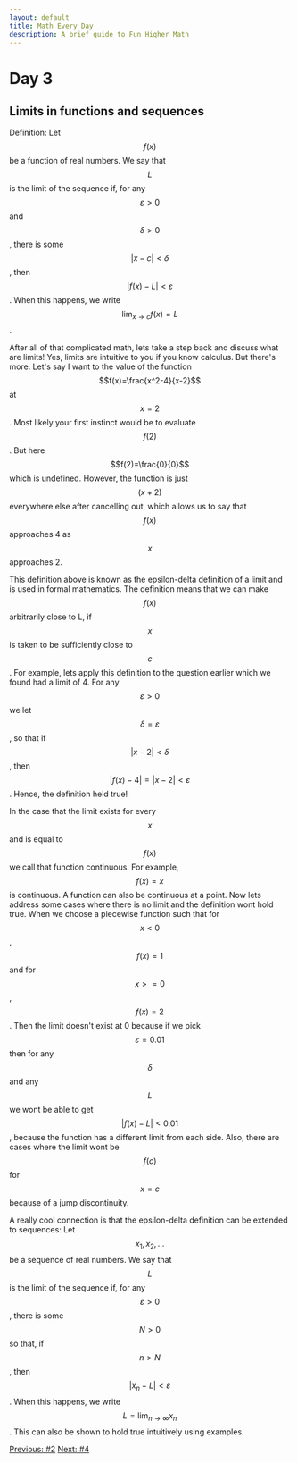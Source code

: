 ```yaml
---
layout: default
title: Math Every Day
description: A brief guide to Fun Higher Math
---
```

# Day 3

## Limits in functions and sequences

Definition: Let $$f(x)$$ be a function of real numbers. We say that $$L$$ is the limit of the sequence if, for any $$\varepsilon > 0$$ and $$\delta>0$$, there is some $$\lvert x - c\rvert < \delta$$, then $$\lvert f(x) - L\rvert < \varepsilon$$. When this happens, we write $$\lim_{x \to c} f(x)=L$$. 

After all of that complicated math, lets take a step back and discuss what are limits! Yes, limits are intuitive to you if you know calculus. But there's more. Let's say I want to the value of the function $$f(x)=\frac{x^2-4}{x-2}$$ at $$x=2$$. Most likely your first instinct would be to evaluate $$f(2)$$. But here $$f(2)=\frac{0}{0}$$ which is undefined. However, the function is just $$(x+2)$$ everywhere else after cancelling out, which allows us to say that $$f(x)$$ approaches 4 as $$x$$ approaches 2.

This definition above is known as the epsilon-delta definition of a limit and is used in formal mathematics. The definition means that we can make $$f(x)$$ arbitrarily close to L, if $$x$$ is taken to be sufficiently close to $$c$$. For example, lets apply this definition to the question earlier which we found had a limit of 4. For any $$\varepsilon>0$$ we let $$\delta=\varepsilon$$, so that if $$\lvert x - 2\rvert < \delta$$, then $$\lvert f(x) - 4\rvert = \lvert x - 2\rvert  < \varepsilon$$. Hence, the definition held true! 

In the case that the limit exists for every $$x$$ and is equal to $$ f(x)$$ we call that function continuous. For example, $$f(x)=x$$ is continuous. A function can also be continuous at a point. Now lets address some cases where there is no limit and the definition wont hold true. When we choose a piecewise function such that for $$x<0$$, $$f(x)=1$$ and for $$x>=0$$, $$f(x)=2$$. Then the limit doesn't exist at 0 because if we pick $$\varepsilon=0.01$$ then for any $$\delta$$ and any $$L$$ we wont be able to get $$\lvert f(x) - L\rvert<0.01$$, because the function has a different limit from each side. Also, there are cases where the limit wont be $$f(c)$$ for $$x=c$$ because of a jump discontinuity. 

A really cool connection is that the epsilon-delta definition can be extended to sequences: Let $$x_1, x_2, \ldots$$ be a sequence of real numbers. We say that $$L$$ is the limit of the sequence if, for any $$\varepsilon > 0$$, there is some $$N > 0$$ so that, if $$n > N$$, then $$\lvert x_n - L\rvert < \varepsilon$$. When this happens, we write $$L = \lim_{n \to\infty}x_n$$. This can also be shown to hold true intuitively using examples.




<div class="day-nav-wrapper">
  <a href="./day2.html" class="day-nav__link">Previous: #2</a>
  <a href="./day4.html" class="day-nav__link">Next: #4</a>
</div>